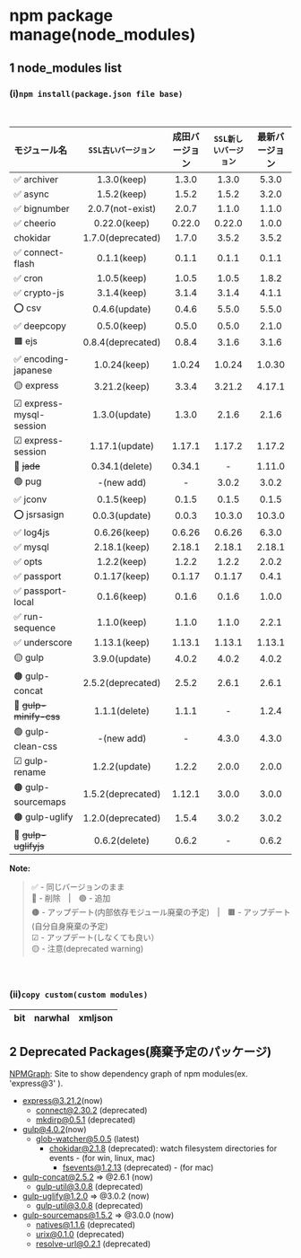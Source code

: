 npm package manage(node_modules)
===

1 node_modules list
---

### (i)```npm install(package.json file base)```
<br>

|モジュール名|`SSL古いバージョン`|成田バージョン|`SSL新しいバージョン`|最新バージョン|
|:---|:---:|:---:|:---:|:---:|
|✅ archiver|1.3.0(keep)|1.3.0|1.3.0|5.3.0|
|✅ async|1.5.2(keep)|1.5.2|1.5.2|3.2.0|
|✅ bignumber|2.0.7(not-exist)|2.0.7|1.1.0|1.1.0|
|✅ cheerio|0.22.0(keep)|0.22.0|0.22.0|1.0.0|
|chokidar|1.7.0(deprecated)|1.7.0|3.5.2|3.5.2|
|✅ connect-flash|0.1.1(keep)|0.1.1|0.1.1|0.1.1|
|✅ cron|1.0.5(keep)|1.0.5|1.0.5|1.8.2|
|✅ crypto-js|3.1.4(keep)|3.1.4|3.1.4|4.1.1|
|⭕ csv|0.4.6(update)|0.4.6|5.5.0|5.5.0|
|✅ deepcopy|0.5.0(keep)|0.5.0|0.5.0|2.1.0|
|🟫 ejs|0.8.4(deprecated)|0.8.4|3.1.6|3.1.6|
|✅ encoding-japanese|1.0.24(keep)|1.0.24|1.0.24|1.0.30|
|🟡 express|3.21.2(keep)|3.3.4|3.21.2|4.17.1|
|☑ express-mysql-session|1.3.0(update)|1.3.0|2.1.6|2.1.6|
|☑ express-session|1.17.1(update)|1.17.1|1.17.2|1.17.2|
|🔴 ~~jade~~|0.34.1(delete)|0.34.1|-|1.11.0|
|🟢 pug|-(new add)|-|3.0.2|3.0.2|
|✅ jconv|0.1.5(keep)|0.1.5|0.1.5|0.1.5|
|⭕ jsrsasign|0.0.3(update)|0.0.3|10.3.0|10.3.0|
|✅ log4js|0.6.26(keep)|0.6.26|0.6.26|6.3.0|
|✅ mysql|2.18.1(keep)|2.18.1|2.18.1|2.18.1|
|✅ opts|1.2.2(keep)|1.2.2|1.2.2|2.0.2|
|✅ passport|0.1.17(keep)|0.1.17|0.1.17|0.4.1|
|✅ passport-local|0.1.6(keep)|0.1.6|0.1.6|1.0.0|
|✅ run-sequence|1.1.0(keep)|1.1.0|1.1.0|2.2.1|
|✅ underscore|1.13.1(keep)|1.13.1|1.13.1|1.13.1|
|🟡 gulp|3.9.0(update)|4.0.2|4.0.2|4.0.2|
|🟤 gulp-concat|2.5.2(deprecated)|2.5.2|2.6.1|2.6.1|
|🔴 ~~gulp-minify-css~~|1.1.1(delete)|1.1.1|-|1.2.4|
|🟢 gulp-clean-css|-(new add)|-|4.3.0|4.3.0|
|☑ gulp-rename|1.2.2(update)|1.2.2|2.0.0|2.0.0|
|🟤 gulp-sourcemaps|1.5.2(deprecated)|1.12.1|3.0.0|3.0.0|
|🟤 gulp-uglify|1.2.0(deprecated)|1.5.4|3.0.2|3.0.2|
|🔴 ~~gulp-uglifyjs~~|0.6.2(delete)|0.6.2|-|0.6.2|

**Note:** 

>  ✅ - 同じバージョンのまま         
>  🔴 - 削除　|　🟢 - 追加                   
>  🟤 - アップデート(内部依存モジュール廃棄の予定)　|　🟫 - アップデート(自分自身廃棄の予定)               
>  ☑ - アップデート(しなくても良い）                  
>  🟡 - 注意(deprecated warning)         
<br>

### (ii)```copy custom(custom modules)```　　

|bit|narwhal|xmljson|
|:---:|:---:|:---:|

2 Deprecated Packages(廃棄予定のパッケージ)
---

[NPMGraph](https://npmgraph.js.org/): Site to show dependency graph of npm modules(ex. 'express@3' ).

* express@3.21.2(now)   
    * connect@2.30.2 (deprecated)
    * mkdirp@0.5.1 (deprecated)    
* gulp@4.0.2(now)
    * glob-watcher@5.0.5 (latest)
      * chokidar@2.1.8 (deprecated): watch filesystem directories for events - (for win, linux, mac)
         * fsevents@1.2.13 (deprecated) - (for mac)
* gulp-concat@2.5.2 => @2.6.1 (now)
    * gulp-util@3.0.8 (deprecated)
* gulp-uglify@1.2.0 => @3.0.2 (now)
    * gulp-util@3.0.8 (deprecated)
* gulp-sourcemaps@1.5.2 => @3.0.0 (now)
    * natives@1.1.6 (deprecated)
    * urix@0.1.0 (deprecated)
    * resolve-url@0.2.1 (deprecated)

<br>



